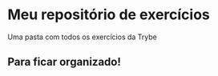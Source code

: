 # Meu repositório de exercícios
Uma pasta com todos os exercícios da Trybe

## Para ficar organizado!